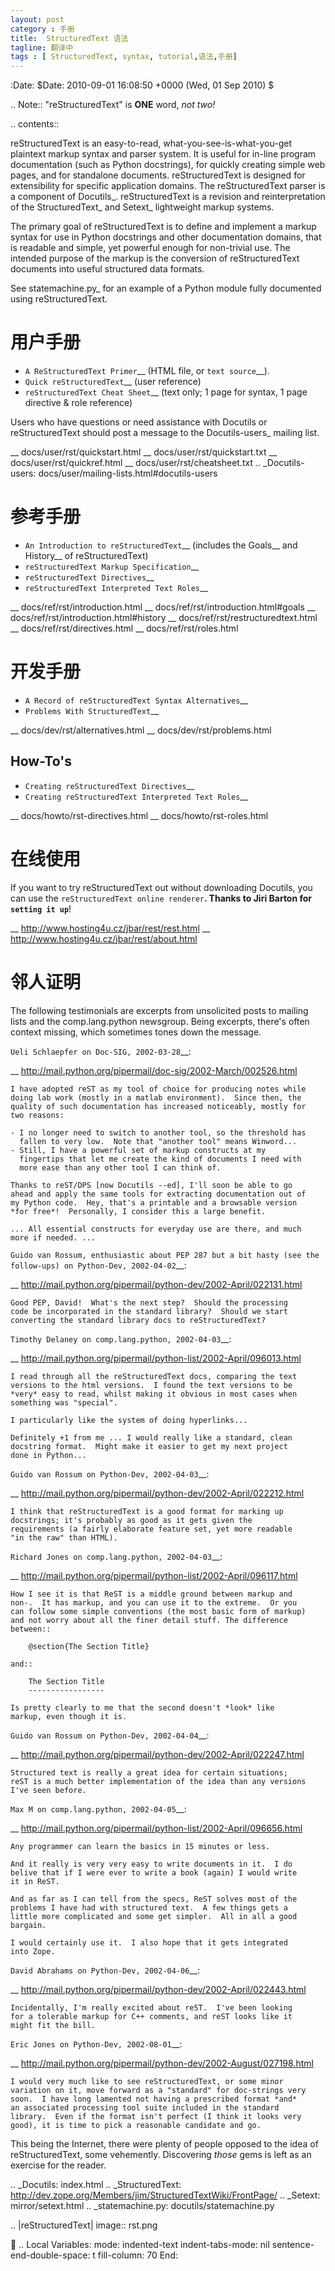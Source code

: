 ```yaml
---
layout: post
category : 手册
title:  StructuredText 语法
tagline: 翻译中
tags : [ StructuredText, syntax, tutorial,语法,手册]
---
```


:Date: $Date: 2010-09-01 16:08:50 +0000 (Wed, 01 Sep 2010) $

.. Note:: "reStructuredText" is **ONE** word, *not two!*

.. contents::

reStructuredText is an easy-to-read, what-you-see-is-what-you-get
plaintext markup syntax and parser system.  It is useful for in-line
program documentation (such as Python docstrings), for quickly
creating simple web pages, and for standalone documents.
reStructuredText is designed for extensibility for specific
application domains.  The reStructuredText parser is a component of
Docutils_.  reStructuredText is a revision and reinterpretation of the
StructuredText_ and Setext_ lightweight markup systems.

The primary goal of reStructuredText is to define and implement a
markup syntax for use in Python docstrings and other documentation
domains, that is readable and simple, yet powerful enough for
non-trivial use.  The intended purpose of the markup is the conversion
of reStructuredText documents into useful structured data formats.

See statemachine.py_ for an example of a Python module fully
documented using reStructuredText.


用户手册
==================

- `A ReStructuredText Primer`__ (HTML file, or `text source`__).
- `Quick reStructuredText`__ (user reference)
- `reStructuredText Cheat Sheet`__ (text only; 1 page for syntax, 1
  page directive & role reference)

Users who have questions or need assistance with Docutils or
reStructuredText should post a message to the Docutils-users_ mailing
list.

__ docs/user/rst/quickstart.html
__ docs/user/rst/quickstart.txt
__ docs/user/rst/quickref.html
__ docs/user/rst/cheatsheet.txt
.. _Docutils-users: docs/user/mailing-lists.html#docutils-users


参考手册
=======================

- `An Introduction to reStructuredText`__ (includes the Goals__ and
  History__ of reStructuredText)
- `reStructuredText Markup Specification`__
- `reStructuredText Directives`__
- `reStructuredText Interpreted Text Roles`__

__ docs/ref/rst/introduction.html
__ docs/ref/rst/introduction.html#goals
__ docs/ref/rst/introduction.html#history
__ docs/ref/rst/restructuredtext.html
__ docs/ref/rst/directives.html
__ docs/ref/rst/roles.html


开发手册
=======================

- `A Record of reStructuredText Syntax Alternatives`__
- `Problems With StructuredText`__

__ docs/dev/rst/alternatives.html
__ docs/dev/rst/problems.html


How-To's
--------

- `Creating reStructuredText Directives`__
- `Creating reStructuredText Interpreted Text Roles`__

__ docs/howto/rst-directives.html
__ docs/howto/rst-roles.html


在线使用
=============

If you want to try reStructuredText out without downloading Docutils,
you can use the `reStructuredText online renderer`__.  Thanks to Jiri
Barton for `setting it up`__!

__ http://www.hosting4u.cz/jbar/rest/rest.html
__ http://www.hosting4u.cz/jbar/rest/about.html


邻人证明
============

The following testimonials are excerpts from unsolicited posts to
mailing lists and the comp.lang.python newsgroup.  Being excerpts,
there's often context missing, which sometimes tones down the message.

`Ueli Schlaepfer on Doc-SIG, 2002-03-28`__:

__ http://mail.python.org/pipermail/doc-sig/2002-March/002526.html

    I have adopted reST as my tool of choice for producing notes while
    doing lab work (mostly in a matlab environment).  Since then, the
    quality of such documentation has increased noticeably, mostly for
    two reasons:

    - I no longer need to switch to another tool, so the threshold has
      fallen to very low.  Note that "another tool" means Winword...
    - Still, I have a powerful set of markup constructs at my
      fingertips that let me create the kind of documents I need with
      more ease than any other tool I can think of.

    Thanks to reST/DPS [now Docutils --ed], I'll soon be able to go
    ahead and apply the same tools for extracting documentation out of
    my Python code.  Hey, that's a printable and a browsable version
    *for free*!  Personally, I consider this a large benefit.

    ... All essential constructs for everyday use are there, and much
    more if needed. ...

`Guido van Rossum, enthusiastic about PEP 287 but a bit hasty (see the
follow-ups) on Python-Dev, 2002-04-02`__:

__ http://mail.python.org/pipermail/python-dev/2002-April/022131.html

    Good PEP, David!  What's the next step?  Should the processing
    code be incorporated in the standard library?  Should we start
    converting the standard library docs to reStructuredText?

`Timothy Delaney on comp.lang.python, 2002-04-03`__:

__ http://mail.python.org/pipermail/python-list/2002-April/096013.html

    I read through all the reStructuredText docs, comparing the text
    versions to the html versions.  I found the text versions to be
    *very* easy to read, whilst making it obvious in most cases when
    something was "special".

    I particularly like the system of doing hyperlinks...

    Definitely +1 from me ... I would really like a standard, clean
    docstring format.  Might make it easier to get my next project
    done in Python...

`Guido van Rossum on Python-Dev, 2002-04-03`__:

__ http://mail.python.org/pipermail/python-dev/2002-April/022212.html

    I think that reStructuredText is a good format for marking up
    docstrings; it's probably as good as it gets given the
    requirements (a fairly elaborate feature set, yet more readable
    "in the raw" than HTML).

`Richard Jones on comp.lang.python, 2002-04-03`__:

__ http://mail.python.org/pipermail/python-list/2002-April/096117.html

    How I see it is that ReST is a middle ground between markup and
    non-.  It has markup, and you can use it to the extreme.  Or you
    can follow some simple conventions (the most basic form of markup)
    and not worry about all the finer detail stuff. The difference
    between::

        @section{The Section Title}

    and::

        The Section Title
        -----------------

    Is pretty clearly to me that the second doesn't *look* like
    markup, even though it is.

`Guido van Rossum on Python-Dev, 2002-04-04`__:

__ http://mail.python.org/pipermail/python-dev/2002-April/022247.html

    Structured text is really a great idea for certain situations;
    reST is a much better implementation of the idea than any versions
    I've seen before.

`Max M on comp.lang.python, 2002-04-05`__:

__ http://mail.python.org/pipermail/python-list/2002-April/096656.html

    Any programmer can learn the basics in 15 minutes or less.

    And it really is very very easy to write documents in it.  I do
    belive that if I were ever to write a book (again) I would write
    it in ReST.

    And as far as I can tell from the specs, ReST solves most of the
    problems I have had with structured text.  A few things gets a
    little more complicated and some get simpler.  All in all a good
    bargain.

    I would certainly use it.  I also hope that it gets integrated
    into Zope.

`David Abrahams on Python-Dev, 2002-04-06`__:

__ http://mail.python.org/pipermail/python-dev/2002-April/022443.html

    Incidentally, I'm really excited about reST.  I've been looking
    for a tolerable markup for C++ comments, and reST looks like it
    might fit the bill.

`Eric Jones on Python-Dev, 2002-08-01`__:

__ http://mail.python.org/pipermail/python-dev/2002-August/027198.html

    I would very much like to see reStructuredText, or some minor
    variation on it, move forward as a "standard" for doc-strings very
    soon.  I have long lamented not having a prescribed format *and*
    an associated processing tool suite included in the standard
    library.  Even if the format isn't perfect (I think it looks very
    good), it is time to pick a reasonable candidate and go.

This being the Internet, there were plenty of people opposed to the
idea of reStructuredText, some vehemently.  Discovering *those* gems
is left as an exercise for the reader.

.. _Docutils: index.html
.. _StructuredText:
   http://dev.zope.org/Members/jim/StructuredTextWiki/FrontPage/
.. _Setext: mirror/setext.html
.. _statemachine.py: docutils/statemachine.py

.. |reStructuredText| image:: rst.png


..
   Local Variables:
   mode: indented-text
   indent-tabs-mode: nil
   sentence-end-double-space: t
   fill-column: 70
   End:
